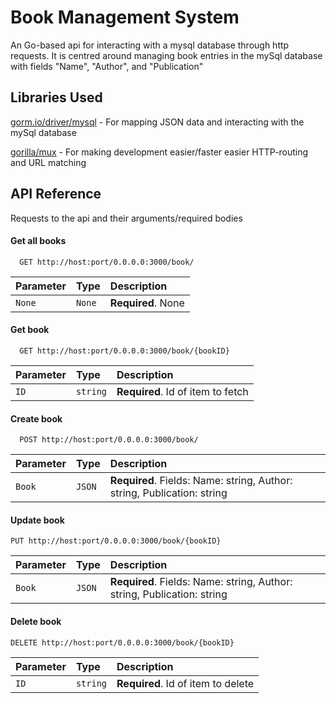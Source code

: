 
# Book Management System

An Go-based api for interacting with a mysql database through http requests. It is centred around managing book entries in the mySql database with fields "Name", "Author", and "Publication"

## Libraries Used

[gorm.io/driver/mysql](https://gorm.io) - For mapping JSON data and interacting with the mySql database

[gorilla/mux](https://github.com/gorilla/mux) - For making development easier/faster easier HTTP-routing and URL matching

## API Reference
Requests to the api and their arguments/required bodies
#### Get all books

```http
  GET http://host:port/0.0.0.0:3000/book/
```

| Parameter | Type     | Description                |
| :-------- | :------- | :------------------------- |
| `None` | `None` | **Required**. None |

#### Get book

```http
  GET http://host:port/0.0.0.0:3000/book/{bookID}
```

| Parameter | Type     | Description                       |
| :-------- | :------- | :-------------------------------- |
| `ID`      | `string` | **Required**. Id of item to fetch |

#### Create book
```http
  POST http://host:port/0.0.0.0:3000/book/
```
| Parameter | Type     | Description                       |
| :-------- | :------- | :-------------------------------- |
| `Book`      | `JSON` | **Required**. Fields: Name: string, Author: string, Publication: string  |

#### Update book
```http
PUT http://host:port/0.0.0.0:3000/book/{bookID} 
```
| Parameter | Type     | Description                       |
| :-------- | :------- | :-------------------------------- |
| `Book`      | `JSON` | **Required**. Fields: Name: string, Author: string, Publication: string  |

#### Delete book
```http
DELETE http://host:port/0.0.0.0:3000/book/{bookID} 
```
| Parameter | Type     | Description                       |
| :-------- | :------- | :-------------------------------- |
| `ID`      | `string` | **Required**. Id of item to delete |
